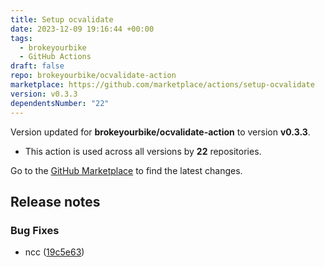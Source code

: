 ```yaml
---
title: Setup ocvalidate
date: 2023-12-09 19:16:44 +00:00
tags:
  - brokeyourbike
  - GitHub Actions
draft: false
repo: brokeyourbike/ocvalidate-action
marketplace: https://github.com/marketplace/actions/setup-ocvalidate
version: v0.3.3
dependentsNumber: "22"
---
```



Version updated for **brokeyourbike/ocvalidate-action** to version **v0.3.3**.
- This action is used across all versions by **22** repositories.

Go to the [GitHub Marketplace](https://github.com/marketplace/actions/setup-ocvalidate) to find the latest changes.

## Release notes



### Bug Fixes

* ncc ([19c5e63](https://www.github.com/brokeyourbike/ocvalidate-action/commit/19c5e637f7d52b6690b14c02571d58b806cb0431))

